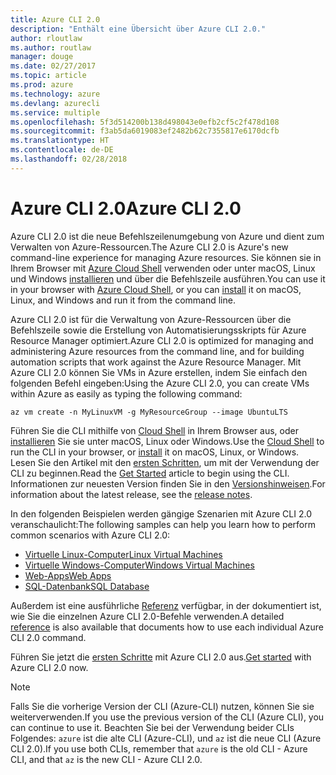 ```yaml
---
title: Azure CLI 2.0
description: "Enthält eine Übersicht über Azure CLI 2.0."
author: rloutlaw
ms.author: routlaw
manager: douge
ms.date: 02/27/2017
ms.topic: article
ms.prod: azure
ms.technology: azure
ms.devlang: azurecli
ms.service: multiple
ms.openlocfilehash: 5f3d514200b138d498043e0efb2cf5c2f478d108
ms.sourcegitcommit: f3ab5da6019083ef2482b62c7355817e6170dcfb
ms.translationtype: HT
ms.contentlocale: de-DE
ms.lasthandoff: 02/28/2018
---
```

# <a name="azure-cli-20"></a><span data-ttu-id="2f51e-103">Azure CLI 2.0</span><span class="sxs-lookup"><span data-stu-id="2f51e-103">Azure CLI 2.0</span></span>

<span data-ttu-id="2f51e-104">Azure CLI 2.0 ist die neue Befehlszeilenumgebung von Azure und dient zum Verwalten von Azure-Ressourcen.</span><span class="sxs-lookup"><span data-stu-id="2f51e-104">The Azure CLI 2.0 is Azure's new command-line experience for managing Azure resources.</span></span>
<span data-ttu-id="2f51e-105">Sie können sie in Ihrem Browser mit [Azure Cloud Shell](/azure/cloud-shell/overview) verwenden oder unter macOS, Linux und Windows [installieren](install-azure-cli.md) und über die Befehlszeile ausführen.</span><span class="sxs-lookup"><span data-stu-id="2f51e-105">You can use it in your browser with [Azure Cloud Shell](/azure/cloud-shell/overview), or you can [install](install-azure-cli.md) it on macOS, Linux, and Windows and run it from the command line.</span></span>

<span data-ttu-id="2f51e-106">Azure CLI 2.0 ist für die Verwaltung von Azure-Ressourcen über die Befehlszeile sowie die Erstellung von Automatisierungsskripts für Azure Resource Manager optimiert.</span><span class="sxs-lookup"><span data-stu-id="2f51e-106">Azure CLI 2.0 is optimized for managing and administering Azure resources from the command line, and for building automation scripts that work against the Azure Resource Manager.</span></span> <span data-ttu-id="2f51e-107">Mit Azure CLI 2.0 können Sie VMs in Azure erstellen, indem Sie einfach den folgenden Befehl eingeben:</span><span class="sxs-lookup"><span data-stu-id="2f51e-107">Using the Azure CLI 2.0, you can create VMs within Azure as easily as typing the following command:</span></span>

```azurecli-interactive
az vm create -n MyLinuxVM -g MyResourceGroup --image UbuntuLTS
```

<span data-ttu-id="2f51e-108">Führen Sie die CLI mithilfe von [Cloud Shell](/azure/cloud-shell/overview) in Ihrem Browser aus, oder [installieren](install-azure-cli.md) Sie sie unter macOS, Linux oder Windows.</span><span class="sxs-lookup"><span data-stu-id="2f51e-108">Use the [Cloud Shell](/azure/cloud-shell/overview) to run the CLI in your browser, or [install](install-azure-cli.md) it on macOS, Linux, or Windows.</span></span>
<span data-ttu-id="2f51e-109">Lesen Sie den Artikel mit den [ersten Schritten](get-started-with-azure-cli.md), um mit der Verwendung der CLI zu beginnen.</span><span class="sxs-lookup"><span data-stu-id="2f51e-109">Read the [Get Started](get-started-with-azure-cli.md) article to begin using the CLI.</span></span>
<span data-ttu-id="2f51e-110">Informationen zur neuesten Version finden Sie in den [Versionshinweisen](release-notes-azure-cli.md).</span><span class="sxs-lookup"><span data-stu-id="2f51e-110">For information about the latest release, see the [release notes](release-notes-azure-cli.md).</span></span>

<span data-ttu-id="2f51e-111">In den folgenden Beispielen werden gängige Szenarien mit Azure CLI 2.0 veranschaulicht:</span><span class="sxs-lookup"><span data-stu-id="2f51e-111">The following samples can help you learn how to perform common scenarios with Azure CLI 2.0:</span></span>
- [<span data-ttu-id="2f51e-112">Virtuelle Linux-Computer</span><span class="sxs-lookup"><span data-stu-id="2f51e-112">Linux Virtual Machines</span></span>](/azure/virtual-machines/virtual-machines-linux-cli-samples?toc=%2fcli%2fazure%2ftoc.json&bc=%2fcli%2fazure%2fbreadcrumb%2ftoc.json)
- [<span data-ttu-id="2f51e-113">Virtuelle Windows-Computer</span><span class="sxs-lookup"><span data-stu-id="2f51e-113">Windows Virtual Machines</span></span>](/azure/virtual-machines/virtual-machines-windows-cli-samples?toc=%2fcli%2fazure%2ftoc.json&bc=%2fcli%2fazure%2fbreadcrumb%2ftoc.json)
- [<span data-ttu-id="2f51e-114">Web-Apps</span><span class="sxs-lookup"><span data-stu-id="2f51e-114">Web Apps</span></span>](/azure/app-service-web/app-service-cli-samples?toc=%2fcli%2fazure%2ftoc.json&bc=%2fcli%2fazure%2fbreadcrumb%2ftoc.json)
- [<span data-ttu-id="2f51e-115">SQL-Datenbank</span><span class="sxs-lookup"><span data-stu-id="2f51e-115">SQL Database</span></span>](/azure/sql-database/sql-database-cli-samples?toc=%2fcli%2fazure%2ftoc.json&bc=%2fcli%2fazure%2fbreadcrumb%2ftoc.json)

<span data-ttu-id="2f51e-116">Außerdem ist eine ausführliche [Referenz](/cli/azure/) verfügbar, in der dokumentiert ist, wie Sie die einzelnen Azure CLI 2.0-Befehle verwenden.</span><span class="sxs-lookup"><span data-stu-id="2f51e-116">A detailed [reference](/cli/azure/) is also available that documents how to use each individual Azure CLI 2.0 command.</span></span>

<span data-ttu-id="2f51e-117">Führen Sie jetzt die [ersten Schritte](get-started-with-azure-cli.md) mit Azure CLI 2.0 aus.</span><span class="sxs-lookup"><span data-stu-id="2f51e-117">[Get started](get-started-with-azure-cli.md) with Azure CLI 2.0 now.</span></span>


> [!NOTE]
> <span data-ttu-id="2f51e-118">Falls Sie die vorherige Version der CLI (Azure-CLI) nutzen, können Sie sie weiterverwenden.</span><span class="sxs-lookup"><span data-stu-id="2f51e-118">If you use the previous version of the CLI (Azure CLI), you can continue to use it.</span></span>
> <span data-ttu-id="2f51e-119">Beachten Sie bei der Verwendung beider CLIs Folgendes: `azure` ist die alte CLI (Azure-CLI), und `az` ist die neue CLI (Azure CLI 2.0).</span><span class="sxs-lookup"><span data-stu-id="2f51e-119">If you use both CLIs, remember that `azure` is the old CLI - Azure CLI, and that `az` is the new CLI - Azure CLI 2.0.</span></span>
